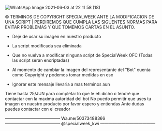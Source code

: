  ![WhatsApp Image 2021-06-03 at 22 11 58 (18)](https://user-images.githubusercontent.com/79174165/121780150-574f8580-cb9f-11eb-89b8-dbac18a69000.jpeg)

© TERMINOS DE COPYRIGHT SPECIALWEEK ANTE LA MODIFICACION DE UNA SCRIPT | PERDIREMOS QUE CUMPLA LAS SIGUENTES NORMAS PARA EVITAR PROBLEMAS Y QUE TOMEMOS CARTAS EN EL ASUNTO.


- Deje de usar su imagen en nuestro producto

- La script modificada sea eliminada

- Que no vuelva a modificar ninguna script de SpecialWeek OFC (Todas las script seran encriptadas)

- Al momento de cambiar la imagen del representante del "Bot" cuenta como Copyright y podemos tomar medidas en eso

- Ignorar este mensaje llevaria a mas terminos aun

Tiene hasta 25/JUN para completar lo que le eh dicho o tendré que contactar con la maxima autoridad del bot
No puedo permitir que uses tu imagen en nuestro producto por favor espero y entiendas
Ante dudas puedes contactar con el creador

—————————————
Wa.me/50373488366
—————————————
@specialweek_kwi
—————————————
